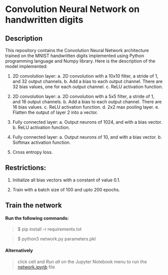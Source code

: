 # Convolution Neural Network on handwritten digits

## Description
This repository contains the Convolution Neural Network architecture trained on the MNIST handwritten digits implemented using Python programming language and Numpy library. Here is the description of the model implemented:

1. 2D convolution layer:
    a. 2D convolution with a 10x10 filter, a stride of 1, and 32 output channels.
    b. Add a bias to each output channel. There are 32 bias values, one for
       each output channel.
    c. ReLU activation function.

2. 2D convolution layer:
    a. 2D convolution with a 5x5 filter, a stride of 1, and 16 output channels.
    b. Add a bias to each output channel. There are 16 bias values.
    c. ReLU activation function.
    d. 2x2 max pooling layer.
    e. Flatten the output of layer 2 into a vector.

3. Fully connected layer:
    a. Output neurons of 1024, and with a bias vector.
    b. ReLU activation function.

4. Fully connected layer:
    a. Output neurons of 10, and with a bias vector.
    b. Softmax activation function.

5. Cross entropy loss.

## Restrictions:
1. Initialize all bias vectors with a constant of value 0.1.

2. Train with a batch size of 100 and upto 200 epochs.

## Train the network

#### Run the following commands: 

> $ pip install -r requirements.txt

> $ python3 network.py parameters.pkl

#### Alternatively
> click cell and *Run all* on the Jupyter Notebook menu to run the [network.ipynb](https://github.com/imisi-akande/handwritten_classifier/blob/development/DeepNN/network.ipynb) file
